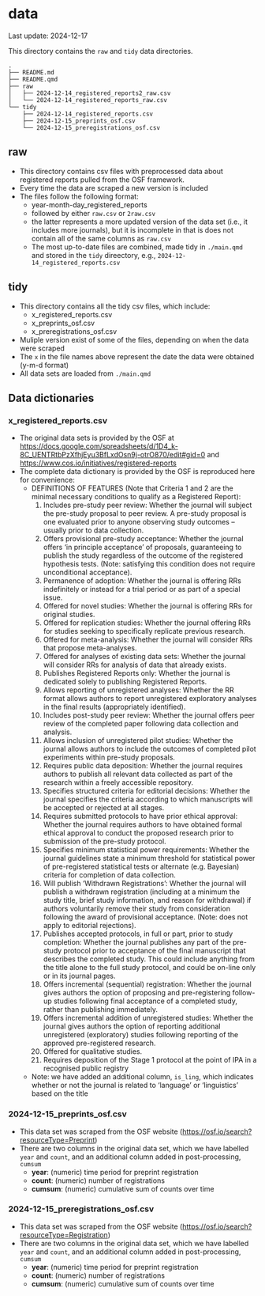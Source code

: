 

# data

Last update: 2024-12-17

This directory contains the `raw` and `tidy` data directories.

    .
    ├── README.md
    ├── README.qmd
    ├── raw
    │   ├── 2024-12-14_registered_reports2_raw.csv
    │   └── 2024-12-14_registered_reports_raw.csv
    └── tidy
        ├── 2024-12-14_registered_reports.csv
        ├── 2024-12-15_preprints_osf.csv
        └── 2024-12-15_preregistrations_osf.csv

## raw

- This directory contains csv files with preprocessed data about
  registered reports pulled from the OSF framework.
- Every time the data are scraped a new version is included
- The files follow the following format:
  - year-month-day_registered_reports
  - followed by either `raw.csv` or `2raw.csv`
  - the latter represents a more updated version of the data set (i.e.,
    it includes more journals), but it is incomplete in that is does not
    contain all of the same columns as `raw.csv`
  - The most up-to-date files are combined, made tidy in `./main.qmd`
    and stored in the `tidy` direectory, e.g.,
    `2024-12-14_registered_reports.csv`

## tidy

- This directory contains all the tidy csv files, which include:
  - x_registered_reports.csv
  - x_preprints_osf.csv
  - x_preregistrations_osf.csv
- Muliple version exist of some of the files, depending on when the data
  were scraped
- The `x` in the file names above represent the date the data were
  obtained (y-m-d format)
- All data sets are loaded from `./main.qmd`

## Data dictionaries

### x_registered_reports.csv

- The original data sets is provided by the OSF at
  <https://docs.google.com/spreadsheets/d/1D4_k-8C_UENTRtbPzXfhjEyu3BfLxdOsn9j-otrO870/edit#gid=0>
  and <https://www.cos.io/initiatives/registered-reports>
- The complete data dictionary is provided by the OSF is reproduced here
  for convenience:
  - DEFINITIONS OF FEATURES (Note that Criteria 1 and 2 are the minimal
    necessary conditions to qualify as a Registered Report):
    1.  Includes pre-study peer review: Whether the journal will subject
        the pre-study proposal to peer review. A pre-study proposal is
        one evaluated prior to anyone observing study outcomes – usually
        prior to data collection.
    2.  Offers provisional pre-study acceptance: Whether the journal
        offers ‘in principle acceptance’ of proposals, guaranteeing to
        publish the study regardless of the outcome of the registered
        hypothesis tests. (Note: satisfying this condition does not
        require unconditional acceptance).
    3.  Permanence of adoption: Whether the journal is offering RRs
        indefinitely or instead for a trial period or as part of a
        special issue.
    4.  Offered for novel studies: Whether the journal is offering RRs
        for original studies.
    5.  Offered for replication studies: Whether the journal offering
        RRs for studies seeking to specifically replicate previous
        research.  
    6.  Offered for meta-analysis: Whether the journal will consider RRs
        that propose meta-analyses.
    7.  Offered for analyses of existing data sets: Whether the journal
        will consider RRs for analysis of data that already exists.
    8.  Publishes Registered Reports only: Whether the journal is
        dedicated solely to publishing Registered Reports.
    9.  Allows reporting of unregistered analyses: Whether the RR format
        allows authors to report unregistered exploratory analyses in
        the final results (appropriately identified).
    10. Includes post-study peer review: Whether the journal offers peer
        review of the completed paper following data collection and
        analysis.
    11. Allows inclusion of unregistered pilot studies: Whether the
        journal allows authors to include the outcomes of completed
        pilot experiments within pre-study proposals.
    12. Requires public data deposition: Whether the journal requires
        authors to publish all relevant data collected as part of the
        research within a freely accessible repository.
    13. Specifies structured criteria for editorial decisions: Whether
        the journal specifies the criteria according to which
        manuscripts will be accepted or rejected at all stages.
    14. Requires submitted protocols to have prior ethical approval:
        Whether the journal requires authors to have obtained formal
        ethical approval to conduct the proposed research prior to
        submission of the pre-study protocol.
    15. Specifies minimum statistical power requirements: Whether the
        journal guidelines state a minimum threshold for statistical
        power of pre-registered statistical tests or alternate
        (e.g. Bayesian) criteria for completion of data collection.
    16. Will publish ‘Withdrawn Registrations’: Whether the journal will
        publish a withdrawn registration (including at a minimum the
        study title, brief study information, and reason for withdrawal)
        if authors voluntarily remove their study from consideration
        following the award of provisional acceptance. (Note: does not
        apply to editorial rejections).
    17. Publishes accepted protocols, in full or part, prior to study
        completion: Whether the journal publishes any part of the
        pre-study protocol prior to acceptance of the final manuscript
        that describes the completed study. This could include anything
        from the title alone to the full study protocol, and could be
        on-line only or in its journal pages.
    18. Offers incremental (sequential) registration: Whether the
        journal gives authors the option of proposing and
        pre-registering follow-up studies following final acceptance of
        a completed study, rather than publishing immediately.
    19. Offers incremental addition of unregistered studies: Whether the
        journal gives authors the option of reporting additional
        unregistered (exploratory) studies following reporting of the
        approved pre-registered research.
    20. Offered for qualitative studies.
    21. Requires deposition of the Stage 1 protocol at the point of IPA
        in a recognised public registry
  - Note: we have added an additional column, `is_ling`, which indicates
    whether or not the journal is related to ‘language’ or ‘linguistics’
    based on the title

### 2024-12-15_preprints_osf.csv

- This data set was scraped from the OSF website
  (<https://osf.io/search?resourceType=Preprint>)
- There are two columns in the original data set, which we have labelled
  `year` and `count`, and an additional column added in post-processing,
  `cumsum`
  - **year**: (numeric) time period for preprint registration
  - **count**: (numeric) number of registrations
  - **cumsum**: (numeric) cumulative sum of counts over time

### 2024-12-15_preregistrations_osf.csv

- This data set was scraped from the OSF website
  (<https://osf.io/search?resourceType=Registration>)
- There are two columns in the original data set, which we have labelled
  `year` and `count`, and an additional column added in post-processing,
  `cumsum`
  - **year**: (numeric) time period for preprint registration
  - **count**: (numeric) number of registrations
  - **cumsum**: (numeric) cumulative sum of counts over time
